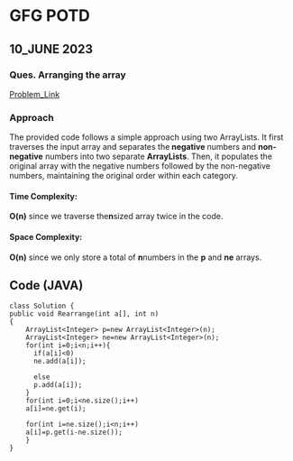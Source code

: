 # GFG POTD <br>

## 10_JUNE 2023 <br>
### Ques. Arranging the array
[Problem_Link](https://practice.geeksforgeeks.org/problems/arranging-the-array1131/1) <br>
### Approach <br>
The provided code follows a simple approach using two ArrayLists. It first traverses the input array and separates the<B> negative </B>numbers and <B>non-negative</B> numbers into two separate <B>ArrayLists</B>. Then, it populates the original array with the negative numbers followed by the non-negative numbers, maintaining the original order within each category.

#### Time Complexity:<br>
<B>O(n)</B> since we traverse the<B>n</B>sized array twice in the code.<br>
#### Space Complexity:<br>
<B>O(n)</B> since we only store a total of <B>n</B>numbers in the <B>p</B> and <B>ne</B> arrays.

## Code (JAVA)<br>

    class Solution {
    public void Rearrange(int a[], int n)
    {
        ArrayList<Integer> p=new ArrayList<Integer>(n);
        ArrayList<Integer> ne=new ArrayList<Integer>(n);
        for(int i=0;i<n;i++){
          if(a[i]<0)
          ne.add(a[i]);
          
          else 
          p.add(a[i]);
        }
        for(int i=0;i<ne.size();i++)
        a[i]=ne.get(i);
        
        for(int i=ne.size();i<n;i++)
        a[i]=p.get(i-ne.size());
        }
    }

